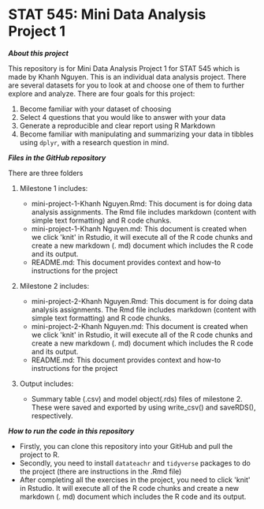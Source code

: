 # STAT 545: Mini Data Analysis Project 1 

**___About this project___**

This repository is for Mini Data Analysis Project 1 for STAT 545 which is made by Khanh Nguyen. This is an individual data analysis project. There are several datasets for you to look at and choose one of them to further explore and analyze. There are four goals for this project: 

1. Become familiar with your dataset of choosing
2. Select 4 questions that you would like to answer with your data
3. Generate a reproducible and clear report using R Markdown
4. Become familiar with manipulating and summarizing your data in tibbles using `dplyr`, with a research question in mind.

**___Files in the GitHub repository___**

There are three folders 
1. Milestone 1 includes:
   - mini-project-1-Khanh Nguyen.Rmd: This document is for doing data analysis assignments. The Rmd file includes markdown          (content with simple text formatting) and R code chunks.
   - mini-project-1-Khanh Nguyen.md: This document is created when we click 'knit' in Rstudio, it will execute all of the R          code chunks and create a new markdown (. md) document which includes the R code and its output.
   - README.md: This document provides context and how-to instructions for the project

3. Milestone 2 includes:
   - mini-project-2-Khanh Nguyen.Rmd: This document is for doing data analysis assignments. The Rmd file includes markdown          (content with simple text formatting) and R code chunks.
   - mini-project-2-Khanh Nguyen.md: This document is created when we click 'knit' in Rstudio, it will execute all of the R          code chunks and create a new markdown (. md) document which includes the R code and its output.
   - README.md: This document provides context and how-to instructions for the project

4. Output includes:
   - Summary table (.csv) and model object(.rds) files of milestone 2. These were saved and exported by using write_csv() and       saveRDS(), respectively.
     
**___How to run the code in this repository___**
- Firstly, you can clone this repository into your GitHub and pull the project to R.
- Secondly, you need to install `datateachr` and `tidyverse` packages to do the project (there are instructions in the .Rmd file)
- After completing all the exercises in the project, you need to click 'knit' in Rstudio. It will execute all of the R code chunks and create a new markdown (. md) document which includes the R code and its output. 

